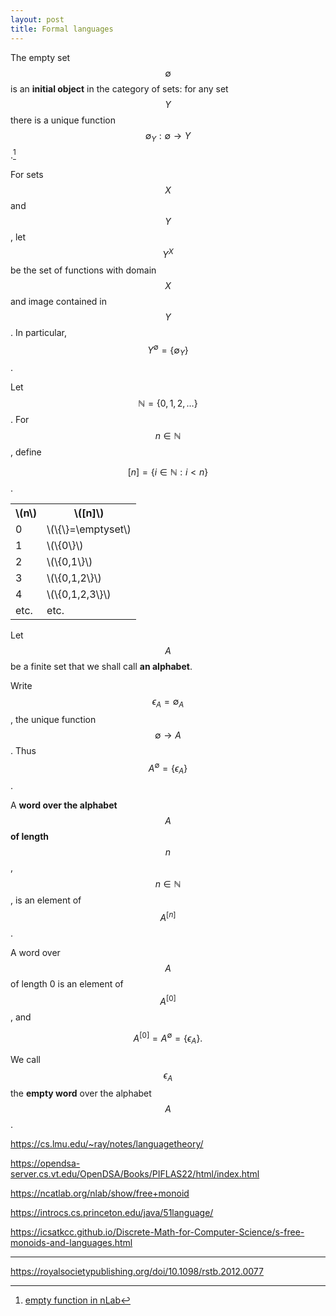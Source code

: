 ```yaml
---
layout: post
title: Formal languages
---
```


The empty set $$\emptyset$$ is an **initial object** in the category of sets:
for any set $$Y$$ there is a unique function $$\emptyset_Y:\emptyset \to Y$$.[^1]

[^1]: [empty function in nLab](https://ncatlab.org/nlab/show/empty+function)

For sets $$X$$ and $$Y$$, let $$Y^X$$ be the set of functions with domain $$X$$ and image contained in $$Y$$.
In particular, $$Y^\emptyset = \{\emptyset_Y\}$$.



Let $$\mathbb{N}=\{0,1,2,\ldots\}$$. For $$n \in \mathbb{N}$$, define

$$[n] = \{i \in \mathbb{N} : i < n\}$$.

<table>
  <tr>
    <th>\(n\)</th>
    <th>\([n]\)</th>
  </tr>
  <tr>
    <td>0</td>
    <td>\(\{\}=\emptyset\)</td>
  </tr>
  <tr>
    <td>1</td>
    <td>\(\{0\}\)</td>
  </tr>
  <tr>
    <td>2</td>
    <td>\(\{0,1\}\)</td>
  </tr>
  <tr>
    <td>3</td>
    <td>\(\{0,1,2\}\)</td>
  </tr>
  <tr>
    <td>4</td>
    <td>\(\{0,1,2,3\}\)</td>
  </tr>
  <tr>
    <td>etc.</td>
    <td>etc.</td>
  </tr>
</table>

Let $$A$$ be a finite set that we shall call **an alphabet**.

Write $$\epsilon_A=\emptyset_A$$, the unique function
$$\emptyset \to A$$. Thus $$A^\emptyset = \{\epsilon_A\}$$.

A **word over the alphabet** $$A$$ **of length** $$n$$, $$n \in \mathbb{N}$$, is an element
of $$A^{[n]}$$.

A word over $$A$$ of length 0 is an element of $$A^{[0]}$$, and

$$A^{[0]} = A^\emptyset = \{\epsilon_A\}.$$

We call $$\epsilon_A$$ the **empty word** over the alphabet $$A$$.








<https://cs.lmu.edu/~ray/notes/languagetheory/>


<https://opendsa-server.cs.vt.edu/OpenDSA/Books/PIFLAS22/html/index.html>

<https://ncatlab.org/nlab/show/free+monoid>


<https://introcs.cs.princeton.edu/java/51language/>


<https://icsatkcc.github.io/Discrete-Math-for-Computer-Science/s-free-monoids-and-languages.html>


---

<https://royalsocietypublishing.org/doi/10.1098/rstb.2012.0077>